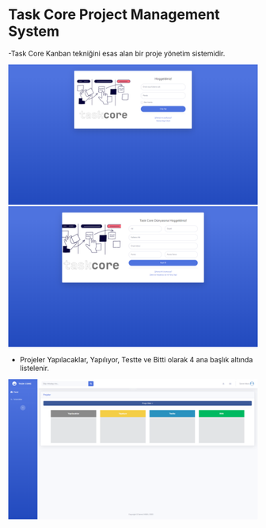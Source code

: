 # Task Core Project Management System

-Task Core Kanban tekniğini esas alan bir proje yönetim sistemidir.
	
![](images/index.PNG)
![](images/register.PNG)

- Projeler Yapılacaklar, Yapılıyor, Testte ve Bitti olarak 4 ana başlık altında listelenir.

![](images/homepage.png)